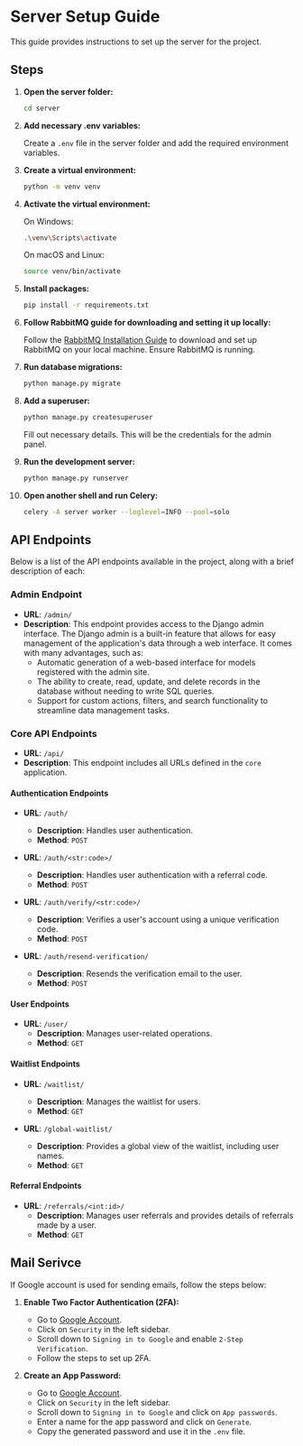 # Server Setup Guide

This guide provides instructions to set up the server for the project.

## Steps

1. **Open the server folder:**

    ```sh
    cd server
    ```

2. **Add necessary .env variables:**

    Create a `.env` file in the server folder and add the required environment variables.

3. **Create a virtual environment:**

    ```sh
    python -m venv venv
    ```

4. **Activate the virtual environment:**

    On Windows:

    ```sh
    .\venv\Scripts\activate
    ```

    On macOS and Linux:

    ```sh
    source venv/bin/activate
    ```

5. **Install packages:**

    ```sh
    pip install -r requirements.txt
    ```

6. **Follow RabbitMQ guide for downloading and setting it up locally:**

    Follow the [RabbitMQ Installation Guide](https://www.rabbitmq.com/download.html) to download and set up RabbitMQ on your local machine. Ensure RabbitMQ is running.

7. **Run database migrations:**

    ```sh
    python manage.py migrate
    ```

8. **Add a superuser:**

    ```sh
    python manage.py createsuperuser
    ```

    Fill out necessary details. This will be the credentials for the admin panel.

9. **Run the development server:**

    ```sh
    python manage.py runserver
    ```

10. **Open another shell and run Celery:**

    ```sh
    celery -A server worker --loglevel=INFO --pool=solo
    ```

## API Endpoints

Below is a list of the API endpoints available in the project, along with a brief description of each:

### Admin Endpoint

-   **URL**: `/admin/`
-   **Description**: This endpoint provides access to the Django admin interface. The Django admin is a built-in feature that allows for easy management of the application's data through a web interface. It comes with many advantages, such as:
    -   Automatic generation of a web-based interface for models registered with the admin site.
    -   The ability to create, read, update, and delete records in the database without needing to write SQL queries.
    -   Support for custom actions, filters, and search functionality to streamline data management tasks.

### Core API Endpoints

-   **URL**: `/api/`
-   **Description**: This endpoint includes all URLs defined in the `core` application.

#### Authentication Endpoints

-   **URL**: `/auth/`

    -   **Description**: Handles user authentication.
    -   **Method**: `POST`

-   **URL**: `/auth/<str:code>/`

    -   **Description**: Handles user authentication with a referral code.
    -   **Method**: `POST`

-   **URL**: `/auth/verify/<str:code>/`

    -   **Description**: Verifies a user's account using a unique verification code.
    -   **Method**: `POST`

-   **URL**: `/auth/resend-verification/`
    -   **Description**: Resends the verification email to the user.
    -   **Method**: `POST`

#### User Endpoints

-   **URL**: `/user/`
    -   **Description**: Manages user-related operations.
    -   **Method**: `GET`

#### Waitlist Endpoints

-   **URL**: `/waitlist/`

    -   **Description**: Manages the waitlist for users.
    -   **Method**: `GET`

-   **URL**: `/global-waitlist/`
    -   **Description**: Provides a global view of the waitlist, including user names.
    -   **Method**: `GET`

#### Referral Endpoints

-   **URL**: `/referrals/<int:id>/`
    -   **Description**: Manages user referrals and provides details of referrals made by a user.
    -   **Method**: `GET`

## Mail Serivce

If Google account is used for sending emails, follow the steps below:

1. **Enable Two Factor Authentication (2FA):**

    - Go to [Google Account](https://myaccount.google.com/).
    - Click on `Security` in the left sidebar.
    - Scroll down to `Signing in to Google` and enable `2-Step Verification`.
    - Follow the steps to set up 2FA.

2. **Create an App Password:**

    - Go to [Google Account](https://myaccount.google.com/).
    - Click on `Security` in the left sidebar.
    - Scroll down to `Signing in to Google` and click on `App passwords`.
    - Enter a name for the app password and click on `Generate`.
    - Copy the generated password and use it in the `.env` file.
